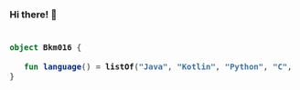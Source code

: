 ### Hi there! 👋

<h3>
    
```kotlin
 
object Bkm016 {

   fun language() = listOf("Java", "Kotlin", "Python", "C", "🐦")
}
 
```

</h3>
